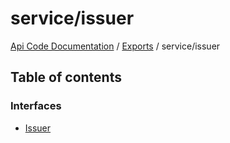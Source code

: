 # service/issuer
 
[Api Code Documentation](../README.md) / [Exports](../modules.md) / service/issuer

## Table of contents

### Interfaces

- [Issuer](../interfaces/service_issuer.Issuer.md)
